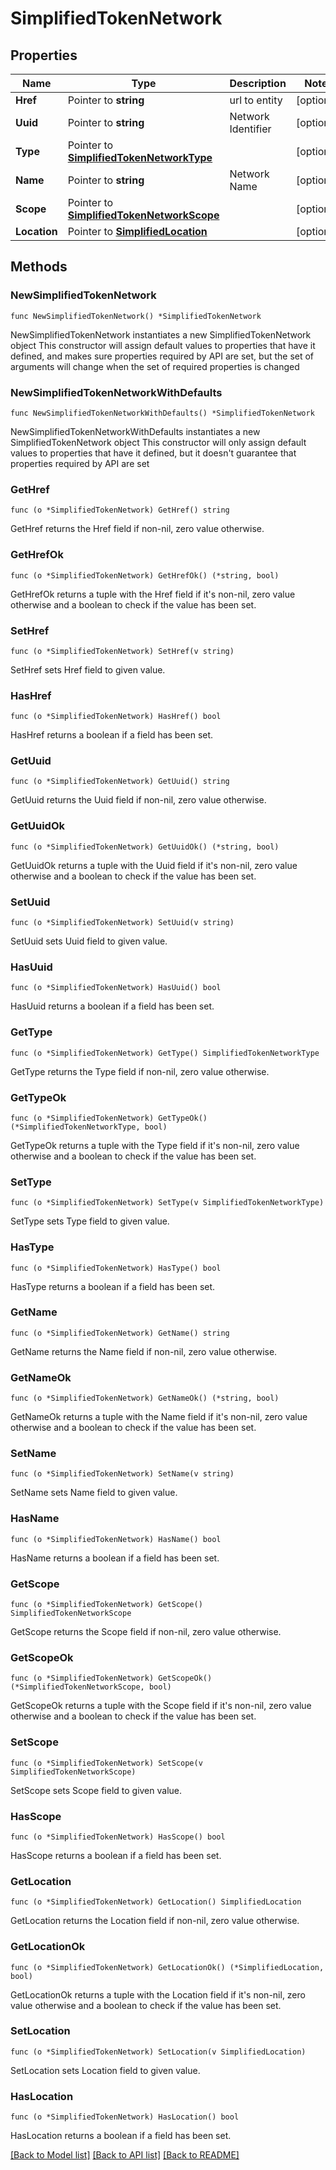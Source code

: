 # SimplifiedTokenNetwork

## Properties

Name | Type | Description | Notes
------------ | ------------- | ------------- | -------------
**Href** | Pointer to **string** | url to entity | [optional] 
**Uuid** | Pointer to **string** | Network Identifier | [optional] 
**Type** | Pointer to [**SimplifiedTokenNetworkType**](SimplifiedTokenNetworkType.md) |  | [optional] 
**Name** | Pointer to **string** | Network Name | [optional] 
**Scope** | Pointer to [**SimplifiedTokenNetworkScope**](SimplifiedTokenNetworkScope.md) |  | [optional] 
**Location** | Pointer to [**SimplifiedLocation**](SimplifiedLocation.md) |  | [optional] 

## Methods

### NewSimplifiedTokenNetwork

`func NewSimplifiedTokenNetwork() *SimplifiedTokenNetwork`

NewSimplifiedTokenNetwork instantiates a new SimplifiedTokenNetwork object
This constructor will assign default values to properties that have it defined,
and makes sure properties required by API are set, but the set of arguments
will change when the set of required properties is changed

### NewSimplifiedTokenNetworkWithDefaults

`func NewSimplifiedTokenNetworkWithDefaults() *SimplifiedTokenNetwork`

NewSimplifiedTokenNetworkWithDefaults instantiates a new SimplifiedTokenNetwork object
This constructor will only assign default values to properties that have it defined,
but it doesn't guarantee that properties required by API are set

### GetHref

`func (o *SimplifiedTokenNetwork) GetHref() string`

GetHref returns the Href field if non-nil, zero value otherwise.

### GetHrefOk

`func (o *SimplifiedTokenNetwork) GetHrefOk() (*string, bool)`

GetHrefOk returns a tuple with the Href field if it's non-nil, zero value otherwise
and a boolean to check if the value has been set.

### SetHref

`func (o *SimplifiedTokenNetwork) SetHref(v string)`

SetHref sets Href field to given value.

### HasHref

`func (o *SimplifiedTokenNetwork) HasHref() bool`

HasHref returns a boolean if a field has been set.

### GetUuid

`func (o *SimplifiedTokenNetwork) GetUuid() string`

GetUuid returns the Uuid field if non-nil, zero value otherwise.

### GetUuidOk

`func (o *SimplifiedTokenNetwork) GetUuidOk() (*string, bool)`

GetUuidOk returns a tuple with the Uuid field if it's non-nil, zero value otherwise
and a boolean to check if the value has been set.

### SetUuid

`func (o *SimplifiedTokenNetwork) SetUuid(v string)`

SetUuid sets Uuid field to given value.

### HasUuid

`func (o *SimplifiedTokenNetwork) HasUuid() bool`

HasUuid returns a boolean if a field has been set.

### GetType

`func (o *SimplifiedTokenNetwork) GetType() SimplifiedTokenNetworkType`

GetType returns the Type field if non-nil, zero value otherwise.

### GetTypeOk

`func (o *SimplifiedTokenNetwork) GetTypeOk() (*SimplifiedTokenNetworkType, bool)`

GetTypeOk returns a tuple with the Type field if it's non-nil, zero value otherwise
and a boolean to check if the value has been set.

### SetType

`func (o *SimplifiedTokenNetwork) SetType(v SimplifiedTokenNetworkType)`

SetType sets Type field to given value.

### HasType

`func (o *SimplifiedTokenNetwork) HasType() bool`

HasType returns a boolean if a field has been set.

### GetName

`func (o *SimplifiedTokenNetwork) GetName() string`

GetName returns the Name field if non-nil, zero value otherwise.

### GetNameOk

`func (o *SimplifiedTokenNetwork) GetNameOk() (*string, bool)`

GetNameOk returns a tuple with the Name field if it's non-nil, zero value otherwise
and a boolean to check if the value has been set.

### SetName

`func (o *SimplifiedTokenNetwork) SetName(v string)`

SetName sets Name field to given value.

### HasName

`func (o *SimplifiedTokenNetwork) HasName() bool`

HasName returns a boolean if a field has been set.

### GetScope

`func (o *SimplifiedTokenNetwork) GetScope() SimplifiedTokenNetworkScope`

GetScope returns the Scope field if non-nil, zero value otherwise.

### GetScopeOk

`func (o *SimplifiedTokenNetwork) GetScopeOk() (*SimplifiedTokenNetworkScope, bool)`

GetScopeOk returns a tuple with the Scope field if it's non-nil, zero value otherwise
and a boolean to check if the value has been set.

### SetScope

`func (o *SimplifiedTokenNetwork) SetScope(v SimplifiedTokenNetworkScope)`

SetScope sets Scope field to given value.

### HasScope

`func (o *SimplifiedTokenNetwork) HasScope() bool`

HasScope returns a boolean if a field has been set.

### GetLocation

`func (o *SimplifiedTokenNetwork) GetLocation() SimplifiedLocation`

GetLocation returns the Location field if non-nil, zero value otherwise.

### GetLocationOk

`func (o *SimplifiedTokenNetwork) GetLocationOk() (*SimplifiedLocation, bool)`

GetLocationOk returns a tuple with the Location field if it's non-nil, zero value otherwise
and a boolean to check if the value has been set.

### SetLocation

`func (o *SimplifiedTokenNetwork) SetLocation(v SimplifiedLocation)`

SetLocation sets Location field to given value.

### HasLocation

`func (o *SimplifiedTokenNetwork) HasLocation() bool`

HasLocation returns a boolean if a field has been set.


[[Back to Model list]](../README.md#documentation-for-models) [[Back to API list]](../README.md#documentation-for-api-endpoints) [[Back to README]](../README.md)



